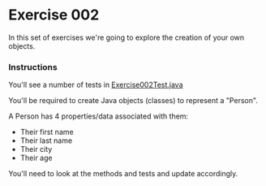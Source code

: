 # Exercise 002

In this set of exercises we're going to explore the creation of your own objects.

### Instructions
You'll see a number of tests in [Exercise002Test.java](../src/test/java/com/techreturners/exercise002/Exercise002Test.java)

You'll be required to create Java objects (classes) to represent a "Person".

A Person has 4 properties/data associated with them:

* Their first name
* Their last name
* Their city
* Their age

You'll need to look at the methods and tests and update accordingly.
